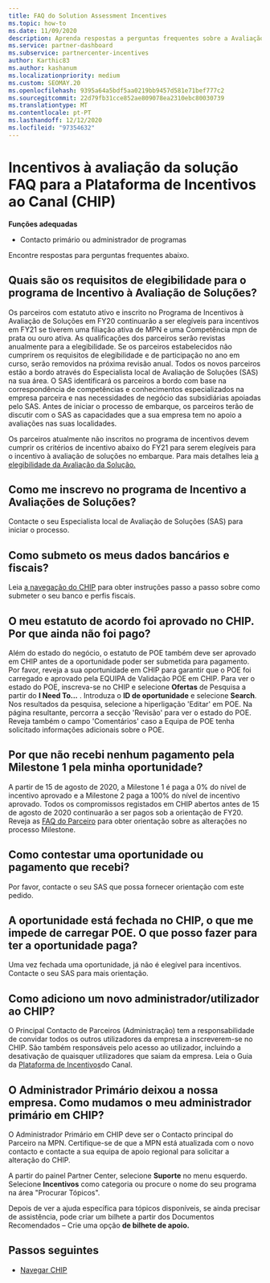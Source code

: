 ```yaml
---
title: FAQ do Solution Assessment Incentives
ms.topic: how-to
ms.date: 11/09/2020
description: Aprenda respostas a perguntas frequentes sobre a Avaliação de Soluções na Plataforma de Incentivos do Canal (CHIP).
ms.service: partner-dashboard
ms.subservice: partnercenter-incentives
author: Karthic83
ms.author: kashanum
ms.localizationpriority: medium
ms.custom: SEOMAY.20
ms.openlocfilehash: 9395a64a5bdf5aa0219bb9457d581e71bef777c2
ms.sourcegitcommit: 22d79fb31cce852ae809078ea2310ebc80030739
ms.translationtype: MT
ms.contentlocale: pt-PT
ms.lasthandoff: 12/12/2020
ms.locfileid: "97354632"
---
```

# <a name="solution-assessment-incentives-faq-for-the-channel-incentives-platform-chip"></a>Incentivos à avaliação da solução FAQ para a Plataforma de Incentivos ao Canal (CHIP) 

**Funções adequadas**

- Contacto primário ou administrador de programas

Encontre respostas para perguntas frequentes abaixo.

## <a name="what-are-the-eligibility-requirements-for-the-solution-assessment-incentive-program"></a>Quais são os requisitos de elegibilidade para o programa de Incentivo à Avaliação de Soluções?

Os parceiros com estatuto ativo e inscrito no Programa de Incentivos à Avaliação de Soluções em FY20 continuarão a ser elegíveis para incentivos em FY21 se tiverem uma filiação ativa de MPN e uma Competência mpn de prata ou ouro ativa. As qualificações dos parceiros serão revistas anualmente para a elegibilidade.  Se os parceiros estabelecidos não cumprirem os requisitos de elegibilidade e de participação no ano em curso, serão removidos na próxima revisão anual.  Todos os novos parceiros estão a bordo através do Especialista local de Avaliação de Soluções (SAS) na sua área.  O SAS identificará os parceiros a bordo com base na correspondência de competências e conhecimentos especializados na empresa parceira e nas necessidades de negócio das subsidiárias apoiadas pelo SAS.
Antes de iniciar o processo de embarque, os parceiros terão de discutir com o SAS as capacidades que a sua empresa tem no apoio a avaliações nas suas localidades. 

Os parceiros atualmente não inscritos no programa de incentivos devem cumprir os critérios de incentivo abaixo do FY21 para serem elegíveis para o incentivo à avaliação de soluções no embarque. Para mais detalhes leia [a elegibilidade da Avaliação da Solução.](chip-solutions-assessment-eligible.md)

## <a name="how-do-i-enroll-in-the-solution-assessments-incentive-program"></a>Como me inscrevo no programa de Incentivo a Avaliações de Soluções?

Contacte o seu Especialista local de Avaliação de Soluções (SAS) para iniciar o processo.

## <a name="how-do-i-submit-my-bank-and-tax-details"></a>Como submeto os meus dados bancários e fiscais?

Leia [a navegação do CHIP](chip-intro.md) para obter instruções passo a passo sobre como submeter o seu banco e perfis fiscais.

## <a name="my-deal-status-has-been-approved-in-chip-why-hasnt-it-been-paid-yet"></a>O meu estatuto de acordo foi aprovado no CHIP. Por que ainda não foi pago?

Além do estado do negócio, o estatuto de POE também deve ser aprovado em CHIP antes de a oportunidade poder ser submetida para pagamento. Por favor, reveja a sua oportunidade em CHIP para garantir que o POE foi carregado e aprovado pela EQUIPA de Validação POE em CHIP. Para ver o estado do POE, inscreva-se no CHIP e selecione **Ofertas** de Pesquisa a partir do **I Need To...** . Introduza o **ID de oportunidade** e selecione **Search**. Nos resultados da pesquisa, selecione a hiperligação 'Editar' em POE. Na página resultante, percorra a secção 'Revisão' para ver o estado do POE. Reveja também o campo 'Comentários' caso a Equipa de POE tenha solicitado informações adicionais sobre o POE.

## <a name="why-did-i-not-receive-any-payment-for-milestone-1-for-my-opportunity"></a>Por que não recebi nenhum pagamento pela Milestone 1 pela minha oportunidade?

A partir de 15 de agosto de 2020, a Milestone 1 é paga a 0% do nível de incentivo aprovado e a Milestone 2 paga a 100% do nível de incentivo aprovado. Todos os compromissos registados em CHIP abertos antes de 15 de agosto de 2020 continuarão a ser pagos sob a orientação de FY20. Reveja as [FAQ do Parceiro](https://assetsprod.microsoft.com/solution-assessment-incentive-program-faq.pdf) para obter orientação sobre as alterações no processo Milestone.

## <a name="how-to-i-dispute-an-opportunity-or-payment-i-received"></a>Como contestar uma oportunidade ou pagamento que recebi?

Por favor, contacte o seu SAS que possa fornecer orientação com este pedido.

## <a name="the-opportunity-is-closed-in-chip-which-is-preventing-me-from-uploading-poe-what-can-i-do-to-get-the-opportunity-paid"></a>A oportunidade está fechada no CHIP, o que me impede de carregar POE. O que posso fazer para ter a oportunidade paga?

Uma vez fechada uma oportunidade, já não é elegível para incentivos. Contacte o seu SAS para mais orientação.

## <a name="how-do-i-add-a-new-adminuser-to-chip"></a>Como adiciono um novo administrador/utilizador ao CHIP?

O Principal Contacto de Parceiros (Administração) tem a responsabilidade de convidar todos os outros utilizadores da empresa a inscreverem-se no CHIP. São também responsáveis pelo acesso ao utilizador, incluindo a desativação de quaisquer utilizadores que saiam da empresa. Leia o Guia da [Plataforma de Incentivos](chip-intro.md)do Canal.

## <a name="the-primary-admin-has-left-our-company-how-do-we-change-my-primary-admin-in-chip"></a>O Administrador Primário deixou a nossa empresa. Como mudamos o meu administrador primário em CHIP?

O Administrador Primário em CHIP deve ser o Contacto principal do Parceiro na MPN. Certifique-se de que a MPN está atualizada com o novo contacto e contacte a sua equipa de apoio regional para solicitar a alteração do CHIP.

A partir do painel Partner Center, selecione **Suporte** no menu esquerdo. Selecione **Incentivos** como categoria ou procure o nome do seu programa na área "Procurar Tópicos".

Depois de ver a ajuda específica para tópicos disponíveis, se ainda precisar de assistência, pode criar um bilhete a partir dos Documentos Recomendados – Crie uma opção **de bilhete de apoio.**

## <a name="next-steps"></a>Passos seguintes

- [Navegar CHIP](chip-intro.md)
